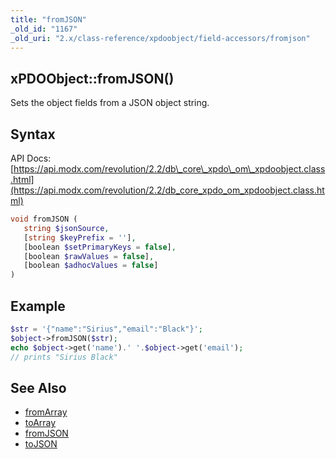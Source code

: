 ```yaml
---
title: "fromJSON"
_old_id: "1167"
_old_uri: "2.x/class-reference/xpdoobject/field-accessors/fromjson"
---
```


## xPDOObject::fromJSON()

Sets the object fields from a JSON object string.

## Syntax

API Docs: [https://api.modx.com/revolution/2.2/db\_core\_xpdo\_om\_xpdoobject.class.html](https://api.modx.com/revolution/2.2/db_core_xpdo_om_xpdoobject.class.html)

``` php 
void fromJSON (
   string $jsonSource,
   [string $keyPrefix = ''],
   [boolean $setPrimaryKeys = false],
   [boolean $rawValues = false],
   [boolean $adhocValues = false]
)
```

## Example

``` php 
$str = '{"name":"Sirius","email":"Black"}';
$object->fromJSON($str);
echo $object->get('name').' '.$object->get('email');
// prints "Sirius Black"
```

## See Also

- [fromArray](xpdo/class-reference/xpdoobject/field-accessors/fromarray "fromArray")
- [toArray](xpdo/class-reference/xpdoobject/field-accessors/toarray "toArray")
- [fromJSON](xpdo/class-reference/xpdoobject/field-accessors/fromjson "fromJSON")
- [toJSON](xpdo/class-reference/xpdoobject/field-accessors/tojson "toJSON")